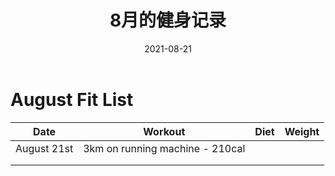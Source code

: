﻿---
layout: post
title: 8月的健身记录
date: 2021-08-21 
tags: Fit

---


# August Fit List

| Date        | Workout                         | Diet | Weight |
| ----------- | ------------------------------- | ---- | ------ |
| August 21st | 3km on running machine - 210cal |      |        |
|             |                                 |      |        |
|             |                                 |      |        |

